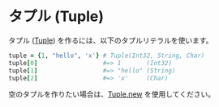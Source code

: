 # タプル (Tuple)

タプル ([Tuple](http://crystal-lang.org/api/Tuple.html)) を作るには、以下のタプルリテラルを使います。

```ruby
tuple = {1, "hello", 'x'} # Tuple(Int32, String, Char)
tuple[0]                  #=> 1       (Int32)
tuple[1]                  #=> "hello" (String)
tuple[2]                  #=> 'x'     (Char)
```

空のタプルを作りたい場合は、[Tuple.new](http://crystal-lang.org/api/Tuple.html#new%28%2Aargs%29-class-method) を使用してください。
